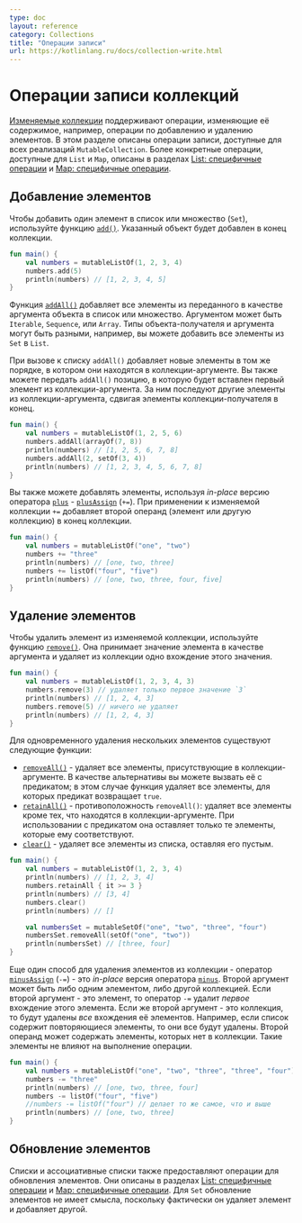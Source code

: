 ```yaml
---
type: doc
layout: reference
category: Collections
title: "Операции записи"
url: https://kotlinlang.ru/docs/collection-write.html
---
```


<!-- # Collection write operations -->
# Операции записи коллекций

<!-- [Mutable collections](collections-overview.md#collection-types) support operations for changing the collection contents, for example, adding or removing elements.
On this page, we'll describe write operations available for all implementations of `MutableCollection`.
For more specific operations available for `List` and `Map`, see [List-specific Operations](list-operations.md) and [Map Specific Operations](map-operations.md) respectively. -->
[Изменяемые коллекции](collections-overview.html#collection-types) поддерживают операции, изменяющие её содержимое, например, операции по добавлению и удалению элементов. В этом разделе описаны операции записи, доступные для всех реализаций `MutableCollection`. Более конкретные операции, доступные для `List` и `Map`, описаны в разделах [List: специфичные операции](list-operations.html) и [Map: специфичные операции](map-operations.html).


<a name="adding-elements"></a>
<!-- ## Adding elements -->
## Добавление элементов

<!-- To add a single element to a list or a set, use the [`add()`](https://kotlinlang.org/api/latest/jvm/stdlib/kotlin.collections/-mutable-list/add.html) function. The specified object is appended to the end of the collection. -->
Чтобы добавить один элемент в список или множество (`Set`), используйте функцию
[`add()`](https://kotlinlang.org/api/latest/jvm/stdlib/kotlin.collections/-mutable-list/add.html). Указанный объект будет добавлен в конец коллекции.

```kotlin
fun main() {
    val numbers = mutableListOf(1, 2, 3, 4)
    numbers.add(5)
    println(numbers) // [1, 2, 3, 4, 5]
}
```

<!-- [`addAll()`](https://kotlinlang.org/api/latest/jvm/stdlib/kotlin.collections/add-all.html) adds every element of the argument object to a list or a set. The argument can be an `Iterable`, a `Sequence`, or an `Array`.
The types of the receiver and the argument may be different, for example, you can add all items from a `Set` to a `List`. -->
Функция [`addAll()`](https://kotlinlang.org/api/latest/jvm/stdlib/kotlin.collections/add-all.html) добавляет все элементы из переданного в качестве аргумента объекта в список или множество. Аргументом может быть `Iterable`, `Sequence`, или `Array`. Типы объекта-получателя и аргумента могут быть разными, например, вы можете добавить все элементы из `Set` в `List`.

<!-- When called on lists, `addAll()` adds new elements in the same order as they go in the argument.
You can also call `addAll()` specifying an element position as the first argument.
The first element of the argument collection will be inserted at this position.
Other elements of the argument collection will follow it, shifting the receiver elements to the end.  -->
При вызове к списку `addAll()` добавляет новые элементы в том же порядке, в котором они находятся в коллекции-аргументе. Вы также можете передать `addAll()` позицию, в которую будет вставлен первый элемент из коллекции-аргумента. За ним последуют другие элементы из коллекции-аргумента, сдвигая элементы коллекции-получателя в конец.

```kotlin
fun main() {
    val numbers = mutableListOf(1, 2, 5, 6)
    numbers.addAll(arrayOf(7, 8))
    println(numbers) // [1, 2, 5, 6, 7, 8]
    numbers.addAll(2, setOf(3, 4))
    println(numbers) // [1, 2, 3, 4, 5, 6, 7, 8]
}
```

<!-- You can also add elements using the in-place version of the [`plus` operator](collection-plus-minus.md) - [`plusAssign`](https://kotlinlang.org/api/latest/jvm/stdlib/kotlin.collections/plus-assign.html) (`+=`)
 When applied to a mutable collection, `+=` appends the second operand (an element or another collection) to the end of the collection. -->
Вы также можете добавлять элементы, используя _in-place_ версию оператора
[`plus`](collection-plus-minus.html) -
[`plusAssign`](https://kotlinlang.org/api/latest/jvm/stdlib/kotlin.collections/plus-assign.html) (`+=`). При применении к изменяемой коллекции `+=` добавляет второй операнд (элемент или другую коллекцию) в конец коллекции.

```kotlin
fun main() {
    val numbers = mutableListOf("one", "two")
    numbers += "three"
    println(numbers) // [one, two, three]
    numbers += listOf("four", "five")    
    println(numbers) // [one, two, three, four, five]
}
```


<a name="removing-elements"></a>
<!-- ## Removing elements -->
## Удаление элементов

<!-- To remove an element from a mutable collection, use the [`remove()`](https://kotlinlang.org/api/latest/jvm/stdlib/kotlin.collections/remove.html) function.
`remove()` accepts the element value and removes one occurrence of this value.  -->
Чтобы удалить элемент из изменяемой коллекции, используйте функцию
[`remove()`](https://kotlinlang.org/api/latest/jvm/stdlib/kotlin.collections/remove.html). Она принимает значение элемента в качестве аргумента и удаляет из коллекции одно вхождение этого значения.

```kotlin
fun main() {
    val numbers = mutableListOf(1, 2, 3, 4, 3)
    numbers.remove(3) // удаляет только первое значение `3`
    println(numbers) // [1, 2, 4, 3]
    numbers.remove(5) // ничего не удаляет
    println(numbers) // [1, 2, 4, 3]
}
```

<!-- For removing multiple elements at once, there are the following functions:

* [`removeAll()`](https://kotlinlang.org/api/latest/jvm/stdlib/kotlin.collections/remove-all.html) removes all elements that are present in the argument collection.
   Alternatively, you can call it with a predicate as an argument; in this case the function removes all elements for which the predicate yields `true`.
* [`retainAll()`](https://kotlinlang.org/api/latest/jvm/stdlib/kotlin.collections/retain-all.html) is the opposite of `removeAll()`: it removes all elements except the ones from the argument collection.
   When used with a predicate, it leaves only elements that match it.
* [`clear()`](https://kotlinlang.org/api/latest/jvm/stdlib/kotlin.collections/-mutable-list/clear.html) removes all elements from a list and leaves it empty. -->
Для одновременного удаления нескольких элементов существуют следующие функции:
* [`removeAll()`](https://kotlinlang.org/api/latest/jvm/stdlib/kotlin.collections/remove-all.html) - удаляет все элементы, присутствующие в коллекции-аргументе. В качестве альтернативы вы можете вызвать её с предикатом; в этом случае функция удаляет все элементы, для которых предикат возвращает `true`.
* [`retainAll()`](https://kotlinlang.org/api/latest/jvm/stdlib/kotlin.collections/retain-all.html) - противоположность `removeAll()`: удаляет все элементы кроме тех, что находятся в коллекции-аргументе. При использовании с предикатом она оставляет только те элементы, которые ему соответствуют.
* [`clear()`](https://kotlinlang.org/api/latest/jvm/stdlib/kotlin.collections/-mutable-list/clear.html) - удаляет все элементы из списка, оставляя его пустым.

```kotlin
fun main() {
    val numbers = mutableListOf(1, 2, 3, 4)
    println(numbers) // [1, 2, 3, 4]
    numbers.retainAll { it >= 3 }
    println(numbers) // [3, 4]
    numbers.clear()
    println(numbers) // []

    val numbersSet = mutableSetOf("one", "two", "three", "four")
    numbersSet.removeAll(setOf("one", "two"))
    println(numbersSet) // [three, four]
}
```

<!-- Another way to remove elements from a collection is with the [`minusAssign`](https://kotlinlang.org/api/latest/jvm/stdlib/kotlin.collections/minus-assign.html) (`-=`) operator – the in-place version of [`minus`](collection-plus-minus.md).
The second argument can be a single instance of the element type or another collection.
With a single element on the right-hand side, `-=` removes the _first_ occurrence of it.
In turn, if it's a collection, _all_ occurrences of its elements are removed.
For example, if a list contains duplicate elements, they are removed at once.
The second operand can contain elements that are not present in the collection. Such elements don't affect the operation execution. -->
Еще один способ для удаления элементов из коллекции - оператор
[`minusAssign`](https://kotlinlang.org/api/latest/jvm/stdlib/kotlin.collections/minus-assign.html) (`-=`) - это _in-place_ версия оператора [`minus`](collection-plus-minus.html). Второй аргумент может быть либо одним элементом, либо другой коллекцией. Если второй аргумент - это элемент, то оператор `-=` удалит _первое_ вхождение этого элемента. Если же второй аргумент - это коллекция, то будут удалены _все_ вхождения её элементов. Например, если список содержит повторяющиеся элементы, то они все будут удалены. Второй операнд может содержать элементы, которых нет в коллекции. Такие элементы не влияют на выполнение операции.

```kotlin
fun main() {
    val numbers = mutableListOf("one", "two", "three", "three", "four")
    numbers -= "three"
    println(numbers) // [one, two, three, four]
    numbers -= listOf("four", "five")    
    //numbers -= listOf("four") // делает то же самое, что и выше
    println(numbers) // [one, two, three]
}
```

<a name="updating-elements"></a>
<!-- ## Updating elements -->
## Обновление элементов

<!-- Lists and maps also provide operations for updating elements.
They are described in [List-specific Operations](list-operations.md) and [Map Specific Operations](map-operations.md).
For sets, updating doesn't make sense since it's actually removing an element and adding another one. -->
Списки и ассоциативные списки также предоставляют операции для обновления элементов. Они описаны в разделах
[List: специфичные операции](list-operations.html) и [Map: специфичные операции](map-operations.html).
Для `Set` обновление элементов не имеет смысла, поскольку фактически он удаляет элемент и добавляет другой.
